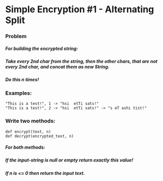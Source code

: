 # Simple Encryption #1 - Alternating Split
### Problem
##### For building the encrypted string:
##### Take every 2nd char from the string, then the other chars, that are not every 2nd char, and concat them as new String.
##### Do this n times!

### Examples:
```
"This is a test!", 1 -> "hsi  etTi sats!"
"This is a test!", 2 -> "hsi  etTi sats!" -> "s eT ashi tist!"
```
### Write two methods:
```
def encrypt(text, n)
def decrypt(encrypted_text, n)
```
##### For both methods:
##### If the input-string is null or empty return exactly this value!
##### If n is <= 0 then return the input text.
